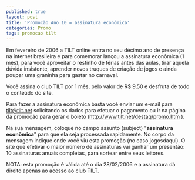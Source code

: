 ```yaml
---
published: true
layout: post
title: 'Promoção Ano 10 = assinatura econômica'
categories: Promo
tags: promocao tilt
---
```

Em fevereiro de 2006 a TILT online entra no seu décimo ano de presença na internet brasileira e para comemorar lançou a assinatura econômica (1 mês), para você aproveitar o restinho de férias antes das aulas, tirar aquela dúvida insistente, aprender novos truques de criação de jogos e ainda poupar uma graninha para gastar no carnaval.

Você assina o club TILT por 1 mês, pelo valor de R$ 9,50 e desfruta de todo o conteúdo do site.

Para fazer a assinatura econômica basta você enviar um e-mail para <a href="mailto:tilt@tilt.net?subject=assinatura%20econ%F4mica&amp;body=Eu%20vi%20a%20promo%E7%E3o%20no%20site%20www.jogosdaqui.com.br">tilt@tilt.net</a>
 solicitando os dados para efetuar o pagamento ou ir na página da promoção para gerar o boleto (<a href="http://www.tilt.net/destaq/promo.htm">http://www.tilt.net/destaq/promo.htm</a>
).

Na sua mensagem, coloque no campo assunto (subject) "<span style="font-weight: bold;">assinatura econômica</span>" para que ela seja processada rapidamente. No corpo da mensagem indique onde você viu esta promoção (no caso jogosdaqui). O site que efetivar o maior número de assinaturas vai ganhar um presentão: 10 assinaturas anuais completas, para sortear entre seus leitores.

NOTA: esta promoção é válida até o dia 28/02/2006 e a assinatura dá direito apenas ao acesso ao club TILT.